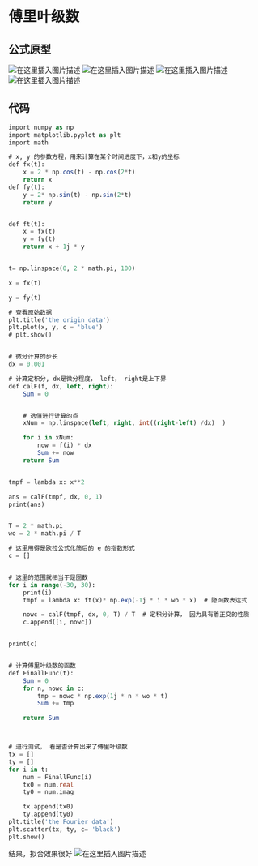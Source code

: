﻿# 傅里叶级数
## 公式原型
![在这里插入图片描述](https://img-blog.csdnimg.cn/20210311231037157.png?x-oss-process=image/watermark,type_ZmFuZ3poZW5naGVpdGk,shadow_10,text_aHR0cHM6Ly9ibG9nLmNzZG4ubmV0L3FxXzMzODg1Mjc1,size_16,color_FFFFFF,t_70)
![在这里插入图片描述](https://img-blog.csdnimg.cn/20210311231046696.png?x-oss-process=image/watermark,type_ZmFuZ3poZW5naGVpdGk,shadow_10,text_aHR0cHM6Ly9ibG9nLmNzZG4ubmV0L3FxXzMzODg1Mjc1,size_16,color_FFFFFF,t_70)
![在这里插入图片描述](https://img-blog.csdnimg.cn/20210311231059328.png?x-oss-process=image/watermark,type_ZmFuZ3poZW5naGVpdGk,shadow_10,text_aHR0cHM6Ly9ibG9nLmNzZG4ubmV0L3FxXzMzODg1Mjc1,size_16,color_FFFFFF,t_70)
![在这里插入图片描述](https://img-blog.csdnimg.cn/20210311231107757.png?x-oss-process=image/watermark,type_ZmFuZ3poZW5naGVpdGk,shadow_10,text_aHR0cHM6Ly9ibG9nLmNzZG4ubmV0L3FxXzMzODg1Mjc1,size_16,color_FFFFFF,t_70)

## 代码

```sql
import numpy as np
import matplotlib.pyplot as plt
import math

# x, y 的参数方程，用来计算在某个时间进度下，x和y的坐标
def fx(t):
    x = 2 * np.cos(t) - np.cos(2*t)
    return x
def fy(t):
    y = 2* np.sin(t) - np.sin(2*t)
    return y


def ft(t):
    x = fx(t)
    y = fy(t)
    return x + 1j * y


t= np.linspace(0, 2 * math.pi, 100)

x = fx(t)

y = fy(t)

# 查看原始数据
plt.title('the origin data')
plt.plot(x, y, c = 'blue')
# plt.show()


# 微分计算的步长
dx = 0.001

# 计算定积分, dx是微分程度， left， right是上下界
def calF(f, dx, left, right):
    Sum = 0


    # 选值进行计算的点
    xNum = np.linspace(left, right, int((right-left) /dx)  )

    for i in xNum:
        now = f(i) * dx
        Sum += now
    return Sum


tmpf = lambda x: x**2

ans = calF(tmpf, dx, 0, 1)
print(ans)


T = 2 * math.pi
wo = 2 * math.pi / T

# 这里用得是欧拉公式化简后的 e 的指数形式
c = []


# 这里的范围就相当于是圈数
for i in range(-30, 30):
    print(i)
    tmpf = lambda x: ft(x)* np.exp(-1j * i * wo * x)  # 隐函数表达式

    nowc = calF(tmpf, dx, 0, T) / T  # 定积分计算， 因为具有着正交的性质
    c.append([i, nowc])


print(c)


# 计算傅里叶级数的函数
def FinallFunc(t):
    Sum = 0
    for n, nowc in c:
        tmp = nowc * np.exp(1j * n * wo * t)
        Sum += tmp

    return Sum



# 进行测试， 看是否计算出来了傅里叶级数
tx = []
ty = []
for i in t:
    num = FinallFunc(i)
    tx0 = num.real
    ty0 = num.imag

    tx.append(tx0)
    ty.append(ty0)
plt.title('the Fourier data')
plt.scatter(tx, ty, c= 'black')
plt.show()


```
结果，拟合效果很好
![在这里插入图片描述](https://img-blog.csdnimg.cn/20210311231141124.png?x-oss-process=image/watermark,type_ZmFuZ3poZW5naGVpdGk,shadow_10,text_aHR0cHM6Ly9ibG9nLmNzZG4ubmV0L3FxXzMzODg1Mjc1,size_16,color_FFFFFF,t_70)

